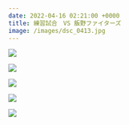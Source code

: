 ```yaml
---
date: 2022-04-16 02:21:00 +0000
title: 練習試合　VS 飯野ファイターズ
image: /images/dsc_0413.jpg
---
```

![](/images/dsc_0417.jpg)

![](/images/dsc_0431.jpg)

![](/images/dsc_0437.jpg)

![](/images/dsc_0453.jpg)

![](/images/dsc_0473.jpg)